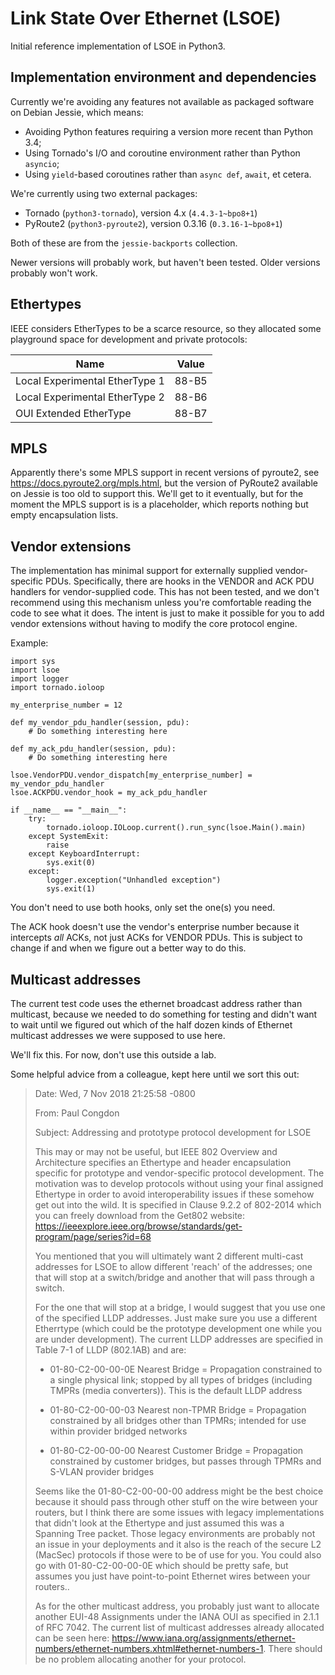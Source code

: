 Link State Over Ethernet (LSOE)
===============================

Initial reference implementation of LSOE in Python3.

Implementation environment and dependencies
-------------------------------------------

Currently we're avoiding any features not available as packaged
software on Debian Jessie, which means:

* Avoiding Python features requiring a version more recent than Python 3.4;
* Using Tornado's I/O and coroutine environment rather than Python `asyncio`;
* Using `yield`-based coroutines rather than `async def`, `await`, et cetera.

We're currently using two external packages:

* Tornado (`python3-tornado`), version 4.x (`4.4.3-1~bpo8+1`)
* PyRoute2 (`python3-pyroute2`), version 0.3.16 (`0.3.16-1~bpo8+1`)

Both of these are from the `jessie-backports` collection.

Newer versions will probably work, but haven't been tested.
Older versions probably won't work.

Ethertypes
----------

IEEE considers EtherTypes to be a scarce resource, so they allocated
some playground space for development and private protocols:

Name                            | Value
--------------------------------|------
Local Experimental EtherType 1  | 88-B5
Local Experimental EtherType 2  | 88-B6
OUI Extended EtherType          | 88-B7

MPLS
----

Apparently there's some MPLS support in recent versions of pyroute2,
see <https://docs.pyroute2.org/mpls.html>, but the version of PyRoute2
available on Jessie is too old to support this.  We'll get to it
eventually, but for the moment the MPLS support is is a placeholder,
which reports nothing but empty encapsulation lists.

Vendor extensions
-----------------

The implementation has minimal support for externally supplied
vendor-specific PDUs.  Specifically, there are hooks in the VENDOR and
ACK PDU handlers for vendor-supplied code.  This has not been tested,
and we don't recommend using this mechanism unless you're comfortable
reading the code to see what it does.  The intent is just to make it
possible for you to add vendor extensions without having to modify the
core protocol engine.

Example:

```
import sys
import lsoe
import logger
import tornado.ioloop

my_enterprise_number = 12

def my_vendor_pdu_handler(session, pdu):
    # Do something interesting here
	
def my_ack_pdu_handler(session, pdu):
    # Do something interesting here

lsoe.VendorPDU.vendor_dispatch[my_enterprise_number] = my_vendor_pdu_handler
lsoe.ACKPDU.vendor_hook = my_ack_pdu_handler

if __name__ == "__main__":
    try:
        tornado.ioloop.IOLoop.current().run_sync(lsoe.Main().main)
    except SystemExit:
        raise
    except KeyboardInterrupt:
        sys.exit(0)
    except:
        logger.exception("Unhandled exception")
        sys.exit(1)
```

You don't need to use both hooks, only set the one(s) you need.

The ACK hook doesn't use the vendor's enterprise number because it
intercepts *all* ACKs, not just ACKs for VENDOR PDUs.  This is subject
to change if and when we figure out a better way to do this.

Multicast addresses
-------------------

The current test code uses the ethernet broadcast address rather than
multicast, because we needed to do something for testing and didn't
want to wait until we figured out which of the half dozen kinds of
Ethernet multicast addresses we were supposed to use here.

We'll fix this.  For now, don't use this outside a lab.

Some helpful advice from a colleague, kept here until we sort this out:

> Date: Wed, 7 Nov 2018 21:25:58 -0800
>
> From: Paul Congdon
>
> Subject: Addressing and prototype protocol development for LSOE
> 
> This may or may not be useful, but IEEE 802 Overview and
> Architecture specifies an Ethertype and header encapsulation
> specific for prototype and vendor-specific protocol development.
> The motivation was to develop protocols without using your final
> assigned Ethertype in order to avoid interoperability issues if
> these somehow get out into the wild.  It is specified in Clause
> 9.2.2 of 802-2014 which you can freely download from the Get802
> website:
> https://ieeexplore.ieee.org/browse/standards/get-program/page/series?id=68
> 
> You mentioned that you will ultimately want 2 different multi-cast
> addresses for LSOE to allow different 'reach' of the addresses; one
> that will stop at a switch/bridge and another that will pass through
> a switch.
> 
> For the one that will stop at a bridge, I would suggest that you use
> one of the specified LLDP addresses.  Just make sure you use a
> different Etherrtype (which could be the prototype development one
> while you are under development).  The current LLDP addresses are
> specified in Table 7-1 of LLDP (802.1AB) and are:
> 
> * 01-80-C2-00-00-0E
>   Nearest Bridge = Propagation constrained to a single physical link;
>   stopped by all types of bridges (including TMPRs (media converters)).
>   This is the default LLDP address
> 
> * 01-80-C2-00-00-03
>   Nearest non-TPMR Bridge = Propagation constrained by all bridges
>   other than TPMRs; intended for use within provider bridged networks
> 
> * 01-80-C2-00-00-00
>   Nearest Customer Bridge = Propagation constrained by customer bridges,
>   but passes through TPMRs and S-VLAN provider bridges
> 
> Seems like the 01-80-C2-00-00-00 address might be the best choice
> because it should pass through other stuff on the wire between your
> routers, but I think there are some issues with legacy
> implementations that didn't look at the Ethertype and just assumed
> this was a Spanning Tree packet.  Those legacy environments are
> probably not an issue in your deployments and it also is the reach
> of the secure L2 (MacSec) protocols if those were to be of use for
> you.  You could also go with 01-80-C2-00-00-0E which should be
> pretty safe, but assumes you just have point-to-point Ethernet wires
> between your routers..
> 
> As for the other multicast address, you probably just want to
> allocate another EUI-48 Assignments under the IANA OUI as specified
> in 2.1.1 of RFC 7042.  The current list of multicast addresses
> already allocated can be seen here:
> https://www.iana.org/assignments/ethernet-numbers/ethernet-numbers.xhtml#ethernet-numbers-1.
> There should be no problem allocating another for your protocol.
